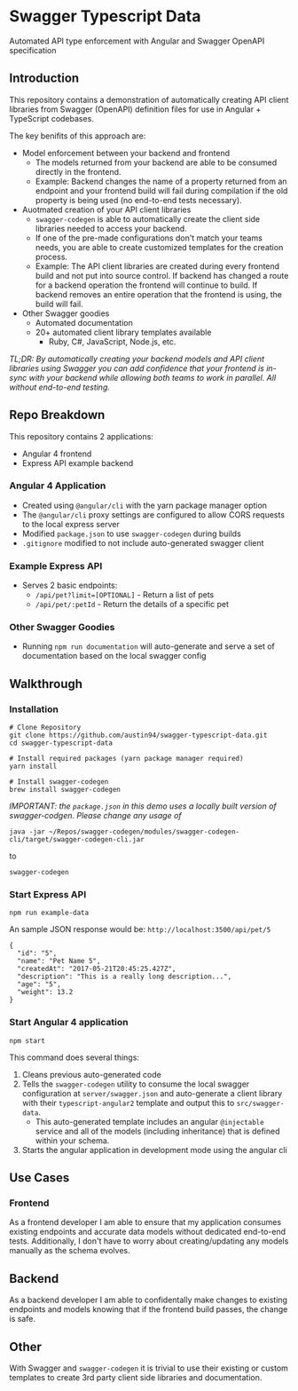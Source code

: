 # Swagger Typescript Data

Automated API type enforcement with Angular and Swagger OpenAPI specification

## Introduction

This repository contains a demonstration of automatically creating API client libraries from Swagger (OpenAPI) definition files for use in Angular + TypeScript codebases.

The key benifits of this approach are:
- Model enforcement between your backend and frontend
    - The models returned from your backend are able to be consumed directly in the frontend.
    - Example: Backend changes the name of a property returned from an endpoint and your frontend build will fail during compilation if the old property is being used (no end-to-end tests necessary).
- Auotmated creation of your API client libraries
    - `swagger-codegen` is able to automatically create the client side libraries needed to access your backend.
    - If one of the pre-made configurations don't match your teams needs, you are able to create customized templates for the creation process.
    - Example: The API client libraries are created during every frontend build and not put into source control. If backend has changed a route for a backend operation the frontend will continue to build.  If backend removes an entire operation that the frontend is using, the build will fail.
- Other Swagger goodies
    - Automated documentation
    - 20+ automated client library templates available
        - Ruby, C#, JavaScript, Node.js, etc.

*TL;DR: By automatically creating your backend models and API client libraries using Swagger you can add confidence that your frontend is in-sync with your backend while allowing both teams to work in parallel.  All without end-to-end testing.*

## Repo Breakdown

This repository contains 2 applications:
- Angular 4 frontend
- Express API example backend

### Angular 4 Application

- Created using `@angular/cli` with the yarn package manager option
- The `@angular/cli` proxy settings are configured to allow CORS requests to the local express server
- Modified `package.json` to use `swagger-codegen` during builds
- `.gitignore` modified to not include auto-generated swagger client

### Example Express API

- Serves 2 basic endpoints:
    - `/api/pet?limit=[OPTIONAL]` - Return a list of pets
    - `/api/pet/:petId` - Return the details of a specific pet

### Other Swagger Goodies

- Running `npm run documentation` will auto-generate and serve a set of documentation based on the local swagger config

## Walkthrough

### Installation
```
# Clone Repository
git clone https://github.com/austin94/swagger-typescript-data.git
cd swagger-typescript-data

# Install required packages (yarn package manager required)
yarn install

# Install swagger-codegen
brew install swagger-codegen
```
*IMPORTANT: the `package.json` in this demo uses a locally built version of swagger-codgen.  Please change any usage of*
```
java -jar ~/Repos/swagger-codegen/modules/swagger-codegen-cli/target/swagger-codegen-cli.jar
```
to
```
swagger-codegen
```

### Start Express API
```
npm run example-data
```
An sample JSON response would be: `http://localhost:3500/api/pet/5`
```
{
  "id": "5",
  "name": "Pet Name 5",
  "createdAt": "2017-05-21T20:45:25.427Z",
  "description": "This is a really long description...",
  "age": "5",
  "weight": 13.2
}
```

### Start Angular 4 application
```
npm start
```
This command does several things:
1. Cleans previous auto-generated code
2. Tells the `swagger-codegen` utility to consume the local swagger configuration at `server/swagger.json` and auto-generate a client library with their `typescript-angular2` template and output this to `src/swagger-data`.
    - This auto-generated template includes an angular `@injectable` service and all of the models (including inheritance) that is defined within your schema.
3. Starts the angular application in development mode using the angular cli

## Use Cases
### Frontend
As a frontend developer I am able to ensure that my application consumes existing endpoints and accurate data models without dedicated end-to-end tests.  Additionally, I don't have to worry about creating/updating any models manually as the schema evolves.

## Backend
As a backend developer I am able to confidentally make changes to existing endpoints and models knowing that if the frontend build passes, the change is safe.

## Other
With Swagger and `swagger-codegen` it is trivial to use their existing or custom templates to create 3rd party client side libraries and documentation.
